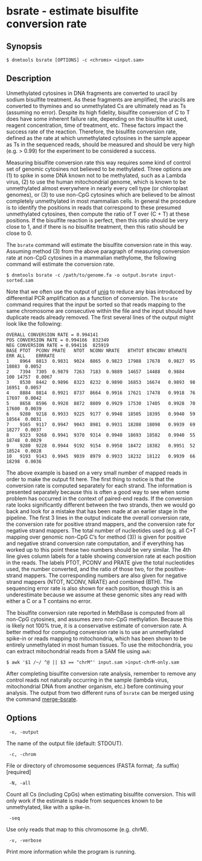 # bsrate - estimate bisulfite conversion rate

## Synopsis
```
$ dnmtools bsrate [OPTIONS] -c <chroms> <input.sam>
```

## Description

Unmethylated cytosines in DNA fragments are converted to uracil by
sodium bisulfite treatment. As these fragments are amplified, the
uracils are converted to thymines and so unmethylated Cs are
ultimately read as Ts (assuming no error). Despite its high fidelity,
bisulfite conversion of C to T does have some inherent failure rate,
depending on the bisulfite kit used, reagent concentration, time of
treatment, etc. These factors impact the success rate of the reaction.
Therefore, the bisulfite conversion rate, defined as the rate at which
unmethylated cytosines in the sample appear as Ts in the sequenced
reads, should be measured and should be very high (e.g. > 0.99) for
the experiment to be considered a success.

Measuring bisulfite conversion rate this way requires some kind of
control set of genomic cytosines not believed to be methylated. Three
options are (1) to spike in some DNA known not to be methylated, such
as a Lambda virus, (2) to use the human mitochondrial genome, which is
known to be unmethylated almost everywhere in nearly every cell type
(or chloroplast genomes), or (3) to use non-CpG cytosines which are
believed to be almost completely unmethylated in most mammalian
cells. In general the procedure is to identify the positions in reads
that correspond to these presumed unmethylated cytosines, then compute
the ratio of T over (C + T) at these positions. If the bisulfite
reaction is perfect, then this ratio should be very close to 1, and if
there is no bisulfite treatment, then this ratio should be close to 0.

The `bsrate` command will estimate the bisulfite conversion rate in
this way. Assuming method (3) from the above paragraph of measuring
conversion rate at non-CpG cytosines in a mammalian methylome, the
following command will estimate the conversion rate.

```
$ dnmtools bsrate -c /path/to/genome.fa -o output.bsrate input-sorted.sam
```

Note that we often use the output of [uniq](../uniq) to
reduce any bias introduced by differential PCR amplification as a
function of conversion. The `bsrate` command requires that the input
be sorted so that reads mapping to the same chromosome are consecutive
within the file and the input should have duplicate reads already
removed. The first several lines of the output might look like the
following:

```
OVERALL CONVERSION RATE = 0.994141
POS CONVERSION RATE = 0.994166  832349
NEG CONVERSION RATE = 0.994116  825919
BASE PTOT  PCONV PRATE   NTOT  NCONV NRATE   BTHTOT BTHCONV BTHRATE ERR ALL    ERRRATE
1    8964  8813  0.9831  9024  8865  0.9823  17988  17678   0.9827  95  18083  0.0052
2    7394  7305  0.9879  7263  7183  0.9889  14657  14488   0.9884  100 14757  0.0067
3    8530  8442  0.9896  8323  8232  0.9890  16853  16674   0.9893  98  16951  0.0057
4    8884  8814  0.9921  8737  8664  0.9916  17621  17478   0.9918  76  17697  0.0042
5    8658  8596  0.9928  8872  8809  0.9929  17530  17405   0.9928  70  17600  0.0039
6    9280  9218  0.9933  9225  9177  0.9948  18505  18395   0.9940  59  18564  0.0031
7    9165  9117  0.9947  9043  8981  0.9931  18208  18098   0.9939  69  18277  0.0037
8    9323  9268  0.9941  9370  9314  0.9940  18693  18582   0.9940  55  18748  0.0029
9    9280  9228  0.9944  9192  9154  0.9958  18472  18382   0.9951  52  18524  0.0028
10   9193  9143  0.9945  9039  8979  0.9933  18232  18122   0.9939  66  18298  0.0036
```

The above example is based on a very small number of mapped reads in
order to make the output fit here. The first thing to notice is that
the conversion rate is computed separately for each strand. The
information is presented separately because this is often a good way
to see when some problem has occurred in the context of paired-end
reads. If the conversion rate looks significantly different between
the two strands, then we would go back and look for a mistake that has
been made at an earlier stage in the pipeline. The first 3 lines in
the output indicate the overall conversion rate, the conversion rate
for positive strand mappers, and the conversion rate for negative
strand mappers. The total number of nucleotides used (e.g. all C+T
mapping over genomic non-CpG C’s for method (3)) is given for positive
and negative strand conversion rate computation, and if everything has
worked up to this point these two numbers should be very similar. The
4th line gives column labels for a table showing conversion rate at
each position in the reads. The labels PTOT, PCONV and PRATE give the
total nucleotides used, the number converted, and the ratio of those
two, for the positive-strand mappers. The corresponding numbers are
also given for negative strand mappers (NTOT, NCONV, NRATE) and
combined (BTH). The sequencing error rate is also shown for each
position, though this is an underestimate because we assume at these
genomic sites any read with either a C or a T contains no error.

The bisulfite conversion rate reported in MethBase is computed from
all non-CpG cytosines, and assumes zero non-CpG methylation. Because
this is likely not 100% true, it is a conservative estimate of
conversion rate. A better method for computing conversion rate is to
use an unmethylated spike-in or reads mapping to mitochondria, which
has been shown to be entirely unmethylated in most human tissues. To
use the mitochondria, you can extract mitochondrial reads from a SAM
file using `awk`:

```
$ awk '$1 /~/ ^@ || $3 == "chrM"' input.sam >input-chrM-only.sam
```

After completing bisulfite conversion rate analysis, remember to
remove any control reads not naturally occurring in the sample (lambda
virus, mitochondrial DNA from another organism, etc.) before
continuing your analysis. The output from two different runs of
`bsrate` can be merged using the command
[merge-bsrate](utils/merge-bsrate).

## Options

```
 -o, -output
```

The name of the output file (default: STDOUT).

```
 -c, -chrom
```

File or directory of chromosome sequences (FASTA format; .fa suffix)
[required]

```
 -N, -all
```

Count all Cs (including CpGs) when estimating bisulfite
conversion. This will only work if the estimate is made from sequences
known to be unmethylated, like with a spike-in.

```
 -seq
```

Use only reads that map to this chromosome (e.g. chrM).

```
 -v, -verbose
```

Print more information while the program is running.
